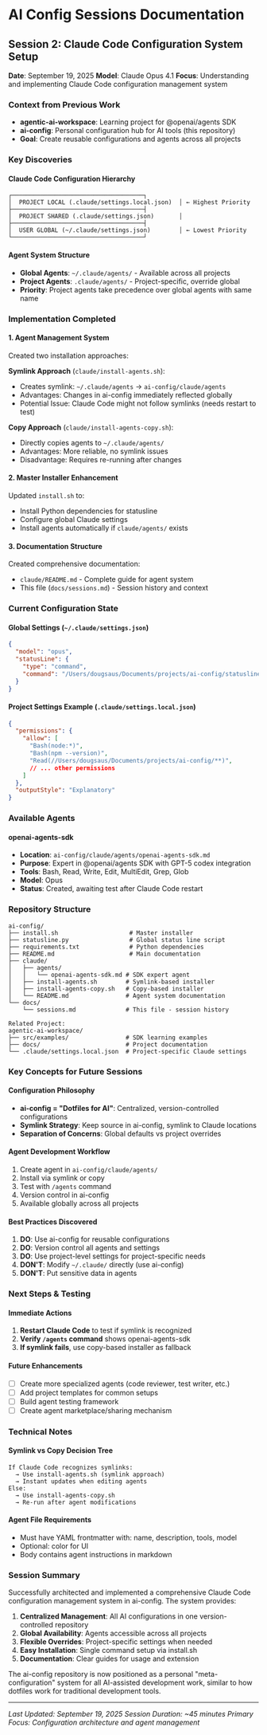 # AI Config Sessions Documentation

## Session 2: Claude Code Configuration System Setup
**Date**: September 19, 2025
**Model**: Claude Opus 4.1
**Focus**: Understanding and implementing Claude Code configuration management system

### Context from Previous Work
- **agentic-ai-workspace**: Learning project for @openai/agents SDK
- **ai-config**: Personal configuration hub for AI tools (this repository)
- **Goal**: Create reusable configurations and agents across all projects

### Key Discoveries

#### Claude Code Configuration Hierarchy
```
┌─────────────────────────────────────┐
│  PROJECT LOCAL (.claude/settings.local.json)  │ ← Highest Priority
├─────────────────────────────────────┤
│  PROJECT SHARED (.claude/settings.json)       │
├─────────────────────────────────────┤
│  USER GLOBAL (~/.claude/settings.json)        │ ← Lowest Priority
└─────────────────────────────────────┘
```

#### Agent System Structure
- **Global Agents**: `~/.claude/agents/` - Available across all projects
- **Project Agents**: `.claude/agents/` - Project-specific, override global
- **Priority**: Project agents take precedence over global agents with same name

### Implementation Completed

#### 1. Agent Management System
Created two installation approaches:

**Symlink Approach** (`claude/install-agents.sh`):
- Creates symlink: `~/.claude/agents` → `ai-config/claude/agents`
- Advantages: Changes in ai-config immediately reflected globally
- Potential Issue: Claude Code might not follow symlinks (needs restart to test)

**Copy Approach** (`claude/install-agents-copy.sh`):
- Directly copies agents to `~/.claude/agents/`
- Advantages: More reliable, no symlink issues
- Disadvantage: Requires re-running after changes

#### 2. Master Installer Enhancement
Updated `install.sh` to:
- Install Python dependencies for statusline
- Configure global Claude settings
- Install agents automatically if `claude/agents/` exists

#### 3. Documentation Structure
Created comprehensive documentation:
- `claude/README.md` - Complete guide for agent system
- This file (`docs/sessions.md`) - Session history and context

### Current Configuration State

#### Global Settings (`~/.claude/settings.json`)
```json
{
  "model": "opus",
  "statusLine": {
    "type": "command",
    "command": "/Users/dougsaus/Documents/projects/ai-config/statusline.py"
  }
}
```

#### Project Settings Example (`.claude/settings.local.json`)
```json
{
  "permissions": {
    "allow": [
      "Bash(node:*)",
      "Bash(npm --version)",
      "Read(//Users/dougsaus/Documents/projects/ai-config/**)",
      // ... other permissions
    ]
  },
  "outputStyle": "Explanatory"
}
```

### Available Agents

#### openai-agents-sdk
- **Location**: `ai-config/claude/agents/openai-agents-sdk.md`
- **Purpose**: Expert in @openai/agents SDK with GPT-5 codex integration
- **Tools**: Bash, Read, Write, Edit, MultiEdit, Grep, Glob
- **Model**: Opus
- **Status**: Created, awaiting test after Claude Code restart

### Repository Structure

```
ai-config/
├── install.sh                    # Master installer
├── statusline.py                 # Global status line script
├── requirements.txt              # Python dependencies
├── README.md                     # Main documentation
├── claude/
│   ├── agents/
│   │   └── openai-agents-sdk.md # SDK expert agent
│   ├── install-agents.sh        # Symlink-based installer
│   ├── install-agents-copy.sh   # Copy-based installer
│   └── README.md                # Agent system documentation
└── docs/
    └── sessions.md              # This file - session history

Related Project:
agentic-ai-workspace/
├── src/examples/                # SDK learning examples
├── docs/                        # Project documentation
└── .claude/settings.local.json  # Project-specific Claude settings
```

### Key Concepts for Future Sessions

#### Configuration Philosophy
- **ai-config = "Dotfiles for AI"**: Centralized, version-controlled configurations
- **Symlink Strategy**: Keep source in ai-config, symlink to Claude locations
- **Separation of Concerns**: Global defaults vs project overrides

#### Agent Development Workflow
1. Create agent in `ai-config/claude/agents/`
2. Install via symlink or copy
3. Test with `/agents` command
4. Version control in ai-config
5. Available globally across all projects

#### Best Practices Discovered
1. **DO**: Use ai-config for reusable configurations
2. **DO**: Version control all agents and settings
3. **DO**: Use project-level settings for project-specific needs
4. **DON'T**: Modify `~/.claude/` directly (use ai-config)
5. **DON'T**: Put sensitive data in agents

### Next Steps & Testing

#### Immediate Actions
1. **Restart Claude Code** to test if symlink is recognized
2. **Verify `/agents` command** shows openai-agents-sdk
3. **If symlink fails**, use copy-based installer as fallback

#### Future Enhancements
- [ ] Create more specialized agents (code reviewer, test writer, etc.)
- [ ] Add project templates for common setups
- [ ] Build agent testing framework
- [ ] Create agent marketplace/sharing mechanism

### Technical Notes

#### Symlink vs Copy Decision Tree
```
If Claude Code recognizes symlinks:
  → Use install-agents.sh (symlink approach)
  → Instant updates when editing agents
Else:
  → Use install-agents-copy.sh
  → Re-run after agent modifications
```

#### Agent File Requirements
- Must have YAML frontmatter with: name, description, tools, model
- Optional: color for UI
- Body contains agent instructions in markdown

### Session Summary

Successfully architected and implemented a comprehensive Claude Code configuration management system in ai-config. The system provides:

1. **Centralized Management**: All AI configurations in one version-controlled repository
2. **Global Availability**: Agents accessible across all projects
3. **Flexible Overrides**: Project-specific settings when needed
4. **Easy Installation**: Single command setup via install.sh
5. **Documentation**: Clear guides for usage and extension

The ai-config repository is now positioned as a personal "meta-configuration" system for all AI-assisted development work, similar to how dotfiles work for traditional development tools.

---

*Last Updated: September 19, 2025*
*Session Duration: ~45 minutes*
*Primary Focus: Configuration architecture and agent management*